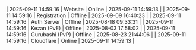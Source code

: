 | 2025-09-11 14:59:16 | Website | Online | 2025-09-11 14:59:13 |
| 2025-09-11 14:59:16 | Registration | Offline | 2025-09-09 16:40:23 |
| 2025-09-11 14:59:16 | Auth Server | Offline | 2025-08-18 09:33:31 |
| 2025-09-11 14:59:16 | Kezan (PvE) | Offline | 2025-08-03 17:58:02 |
| 2025-09-11 14:59:16 | Gurubashi (PvP) | Offline | 2025-08-23 21:44:06 |
| 2025-09-11 14:59:16 | Cloudflare | Online | 2025-09-11 14:59:13 |
